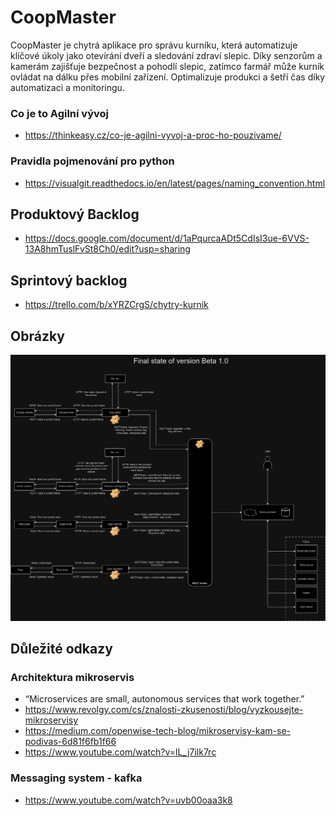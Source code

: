 # CoopMaster
CoopMaster je chytrá aplikace pro správu kurníku, která automatizuje klíčové úkoly jako otevírání dveří a sledování zdraví slepic.
 Díky senzorům a kamerám zajišťuje bezpečnost a pohodlí slepic, zatímco farmář může kurník ovládat na dálku přes mobilní zařízení. Optimalizuje produkci a šetří čas díky automatizaci a monitoringu.

### Co je to Agilní vývoj
- https://thinkeasy.cz/co-je-agilni-vyvoj-a-proc-ho-pouzivame/

### Pravidla pojmenování pro python
- https://visualgit.readthedocs.io/en/latest/pages/naming_convention.html

## Produktový Backlog
 - https://docs.google.com/document/d/1aPqurcaADt5CdIsI3ue-6VVS-13A8hmTuslFvSt8Ch0/edit?usp=sharing

## Sprintový backlog    
 - https://trello.com/b/xYRZCrgS/chytry-kurnik

## Obrázky

[//]: # (!["předběžná analýza projektu"]&#40;Doc/Pictures/AnalyzaProjektu_č2.jpg&#41;)
!["Základní podoba projektu"](Doc/Pictures/ProjectsAnalysis_FinalStateBeta10.jpg)

## Důležité odkazy

### Architektura mikroservis
- “Microservices are small, autonomous services that work together.”
- https://www.revolgy.com/cs/znalosti-zkusenosti/blog/vyzkousejte-mikroservisy
- https://medium.com/openwise-tech-blog/mikroservisy-kam-se-podivas-6d81f6fb1f66
- https://www.youtube.com/watch?v=lL_j7ilk7rc

### Messaging system - kafka
- https://www.youtube.com/watch?v=uvb00oaa3k8

